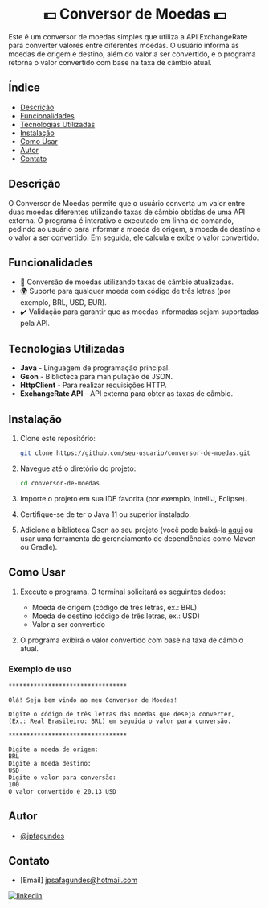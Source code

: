 <h1 align="center">  💵 Conversor de Moedas 💵 </h1>

Este é um conversor de moedas simples que utiliza a API ExchangeRate para converter valores entre diferentes moedas. O usuário informa as moedas de origem e destino, além do valor a ser convertido, e o programa retorna o valor convertido com base na taxa de câmbio atual.

## Índice

- [Descrição](#descrição)
- [Funcionalidades](#funcionalidades)
- [Tecnologias Utilizadas](#tecnologias-utilizadas)
- [Instalação](#instalação)
- [Como Usar](#como-usar)
- [Autor](#autor)
- [Contato](#contato)

## Descrição

O Conversor de Moedas permite que o usuário converta um 
valor entre duas moedas diferentes utilizando taxas de câmbio 
obtidas de uma API externa. O programa é interativo e executado
em linha de comando, pedindo ao usuário para informar a moeda de 
origem, a moeda de destino e o valor a ser convertido. Em seguida, 
ele calcula e exibe o valor convertido.

## Funcionalidades

- 💱 Conversão de moedas utilizando taxas de câmbio atualizadas.
- 🌍 Suporte para qualquer moeda com código de três letras (por exemplo, BRL, USD, EUR).
- ✔️ Validação para garantir que as moedas informadas sejam suportadas pela API.

## Tecnologias Utilizadas

- **Java** - Linguagem de programação principal.
- **Gson** - Biblioteca para manipulação de JSON.
- **HttpClient** - Para realizar requisições HTTP.
- **ExchangeRate API** - API externa para obter as taxas de câmbio.

## Instalação

1. Clone este repositório:

    ```bash
    git clone https://github.com/seu-usuario/conversor-de-moedas.git
    ```

2. Navegue até o diretório do projeto:

    ```bash
    cd conversor-de-moedas
    ```

3. Importe o projeto em sua IDE favorita (por exemplo, IntelliJ, Eclipse).

4. Certifique-se de ter o Java 11 ou superior instalado.

5. Adicione a biblioteca Gson ao seu projeto (você pode baixá-la [aqui](https://repo1.maven.org/maven2/com/google/code/gson/gson/) ou usar uma ferramenta de gerenciamento de dependências como Maven ou Gradle).

## Como Usar

1. Execute o programa. O terminal solicitará os seguintes dados:
    - Moeda de origem (código de três letras, ex.: BRL)
    - Moeda de destino (código de três letras, ex.: USD)
    - Valor a ser convertido

2. O programa exibirá o valor convertido com base na taxa de câmbio atual.

### Exemplo de uso

```plaintext
*********************************
 
Olá! Seja bem vindo ao meu Conversor de Moedas!

Digite o código de três letras das moedas que deseja converter,
(Ex.: Real Brasileiro: BRL) em seguida o valor para conversão.

*********************************

Digite a moeda de origem:
BRL
Digite a moeda destino:
USD
Digite o valor para conversão:
100
O valor convertido é 20.13 USD
```

## Autor

- [@jpfagundes](https://www.github.com/jpfagundes)

## Contato

- [Email] jpsafagundes@hotmail.com

[![linkedin](https://img.shields.io/badge/linkedin-0A66C2?style=for-the-badge&logo=linkedin&logoColor=white)](https://www.linkedin.com/in/jpfagundes/)